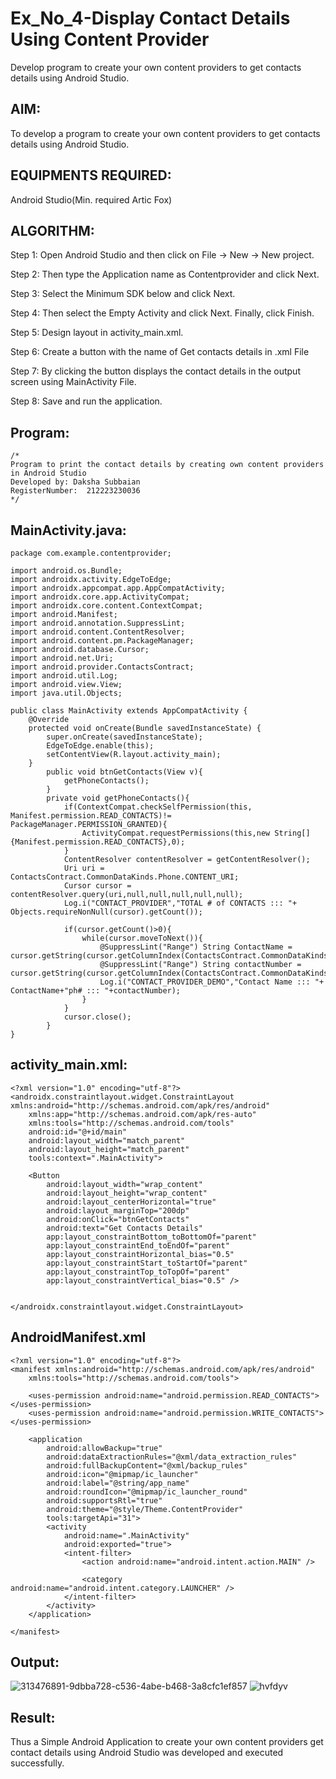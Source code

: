 
# Ex_No_4-Display Contact Details Using Content Provider

Develop program to create your own content providers to get contacts details using Android Studio.

## AIM:
To develop a program to create your own content providers to get contacts details using Android Studio.

## EQUIPMENTS REQUIRED:

Android Studio(Min. required Artic Fox)


## ALGORITHM:
Step 1: Open Android Studio and then click on File -> New -> New project.

Step 2: Then type the Application name as Contentprovider and click Next.

Step 3: Select the Minimum SDK below and click Next.

Step 4: Then select the Empty Activity and click Next. Finally, click Finish.

Step 5: Design layout in activity_main.xml.

Step 6: Create a button with the name of Get contacts details in .xml File

Step 7: By clicking the button displays the contact details in the output screen using MainActivity File.

Step 8: Save and run the application.


## Program:
 ```
/*
Program to print the contact details by creating own content providers in Android Studio
Developed by: Daksha Subbaian
RegisterNumber:  212223230036
*/
```

## MainActivity.java:
```
package com.example.contentprovider;

import android.os.Bundle;
import androidx.activity.EdgeToEdge;
import androidx.appcompat.app.AppCompatActivity;
import androidx.core.app.ActivityCompat;
import androidx.core.content.ContextCompat;
import android.Manifest;
import android.annotation.SuppressLint;
import android.content.ContentResolver;
import android.content.pm.PackageManager;
import android.database.Cursor;
import android.net.Uri;
import android.provider.ContactsContract;
import android.util.Log;
import android.view.View;
import java.util.Objects;

public class MainActivity extends AppCompatActivity {
    @Override
    protected void onCreate(Bundle savedInstanceState) {
        super.onCreate(savedInstanceState);
        EdgeToEdge.enable(this);
        setContentView(R.layout.activity_main);
    }
        public void btnGetContacts(View v){
            getPhoneContacts();
        }
        private void getPhoneContacts(){
            if(ContextCompat.checkSelfPermission(this, Manifest.permission.READ_CONTACTS)!= PackageManager.PERMISSION_GRANTED){
                ActivityCompat.requestPermissions(this,new String[]{Manifest.permission.READ_CONTACTS},0);
            }
            ContentResolver contentResolver = getContentResolver();
            Uri uri = ContactsContract.CommonDataKinds.Phone.CONTENT_URI;
            Cursor cursor = contentResolver.query(uri,null,null,null,null,null);
            Log.i("CONTACT_PROVIDER","TOTAL # of CONTACTS ::: "+ Objects.requireNonNull(cursor).getCount());

            if(cursor.getCount()>0){
                while(cursor.moveToNext()){
                    @SuppressLint("Range") String ContactName = cursor.getString(cursor.getColumnIndex(ContactsContract.CommonDataKinds.Phone.DISPLAY_NAME));
                    @SuppressLint("Range") String contactNumber = cursor.getString(cursor.getColumnIndex(ContactsContract.CommonDataKinds.Phone.NUMBER));
                    Log.i("CONTACT_PROVIDER_DEMO","Contact Name ::: "+ ContactName+"ph# ::: "+contactNumber);
                }
            }
            cursor.close();
        }
}
```

## activity_main.xml:
```
<?xml version="1.0" encoding="utf-8"?>
<androidx.constraintlayout.widget.ConstraintLayout xmlns:android="http://schemas.android.com/apk/res/android"
    xmlns:app="http://schemas.android.com/apk/res-auto"
    xmlns:tools="http://schemas.android.com/tools"
    android:id="@+id/main"
    android:layout_width="match_parent"
    android:layout_height="match_parent"
    tools:context=".MainActivity">

    <Button
        android:layout_width="wrap_content"
        android:layout_height="wrap_content"
        android:layout_centerHorizontal="true"
        android:layout_marginTop="200dp"
        android:onClick="btnGetContacts"
        android:text="Get Contacts Details"
        app:layout_constraintBottom_toBottomOf="parent"
        app:layout_constraintEnd_toEndOf="parent"
        app:layout_constraintHorizontal_bias="0.5"
        app:layout_constraintStart_toStartOf="parent"
        app:layout_constraintTop_toTopOf="parent"
        app:layout_constraintVertical_bias="0.5" />


</androidx.constraintlayout.widget.ConstraintLayout>
```

## AndroidManifest.xml
```
<?xml version="1.0" encoding="utf-8"?>
<manifest xmlns:android="http://schemas.android.com/apk/res/android"
    xmlns:tools="http://schemas.android.com/tools">

    <uses-permission android:name="android.permission.READ_CONTACTS"></uses-permission>
    <uses-permission android:name="android.permission.WRITE_CONTACTS"></uses-permission>

    <application
        android:allowBackup="true"
        android:dataExtractionRules="@xml/data_extraction_rules"
        android:fullBackupContent="@xml/backup_rules"
        android:icon="@mipmap/ic_launcher"
        android:label="@string/app_name"
        android:roundIcon="@mipmap/ic_launcher_round"
        android:supportsRtl="true"
        android:theme="@style/Theme.ContentProvider"
        tools:targetApi="31">
        <activity
            android:name=".MainActivity"
            android:exported="true">
            <intent-filter>
                <action android:name="android.intent.action.MAIN" />

                <category android:name="android.intent.category.LAUNCHER" />
            </intent-filter>
        </activity>
    </application>

</manifest>
```

## Output:
![313476891-9dbba728-c536-4abe-b468-3a8cfc1ef857](https://github.com/dakshasubbaian/Ex_4_Content/assets/112880924/e2d49725-83fd-457f-90f0-772b93a430cb)
![hvfdyv](https://github.com/dakshasubbaian/Ex_4_Content/assets/112880924/6716beec-c4a8-4e00-ad8f-2928ed5ba358)




## Result:
Thus a Simple Android Application to create your own content providers get contact details using Android Studio was developed and executed successfully.
